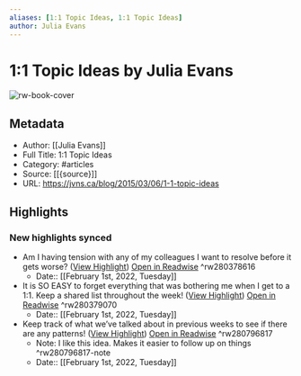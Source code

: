 ```yaml
---
aliases: [1:1 Topic Ideas, 1:1 Topic Ideas]
author: Julia Evans
---
```

# 1:1 Topic Ideas by Julia Evans

![rw-book-cover](https://readwise-assets.s3.amazonaws.com/static/images/article1.be68295a7e40.png)

## Metadata
- Author: [[Julia Evans]]
- Full Title: 1:1 Topic Ideas
- Category: #articles
- Source: [[{source}]]
- URL: https://jvns.ca/blog/2015/03/06/1-1-topic-ideas

## Highlights
### New highlights synced
- Am I having tension with any of my colleagues I want to resolve before it gets worse? ([View Highlight](https://read.readwise.io/read/01ftsscq6pbxmdk6stcg39z4z8)) [Open in Readwise](https://readwise.io/open/280378616) ^rw280378616
    - Date:: [[February 1st, 2022, Tuesday]]
- It is SO EASY to forget everything that was bothering me when I get to a 1:1. Keep a shared list throughout the week! ([View Highlight](https://read.readwise.io/read/01ftssehg6sfyd688xac63f4g8)) [Open in Readwise](https://readwise.io/open/280379070) ^rw280379070
    - Date:: [[February 1st, 2022, Tuesday]]
- Keep track of what we’ve talked about in previous weeks to see if there are any patterns! ([View Highlight](https://read.readwise.io/read/01ftvk1eaajgrrrsxwm0jwyzpy)) [Open in Readwise](https://readwise.io/open/280796817) ^rw280796817
    - Note: I like this idea. Makes it easier to follow up on things ^rw280796817-note
    - Date:: [[February 1st, 2022, Tuesday]]
